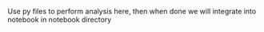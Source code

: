 Use py files to perform analysis here, then when done we will integrate into notebook in notebook directory
